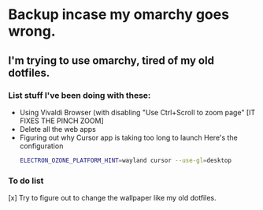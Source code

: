 # Backup incase my omarchy goes wrong.

## I'm trying to use omarchy, tired of my old dotfiles.

### List stuff I've been doing with these:
- Using Vivaldi Browser (with disabling "Use Ctrl+Scroll to zoom page" [IT FIXES THE PINCH ZOOM]
- Delete all the web apps
- Figuring out why Cursor app is taking too long to launch
  Here's the configuration
  ```bash
  ELECTRON_OZONE_PLATFORM_HINT=wayland cursor --use-gl=desktop        --enable-features=UseOzonePlatform,WaylandWindowDecorations        --ozone-platform-hint=wayland
  ```

### To do list
[x] Try to figure out to change the wallpaper like my old dotfiles.

